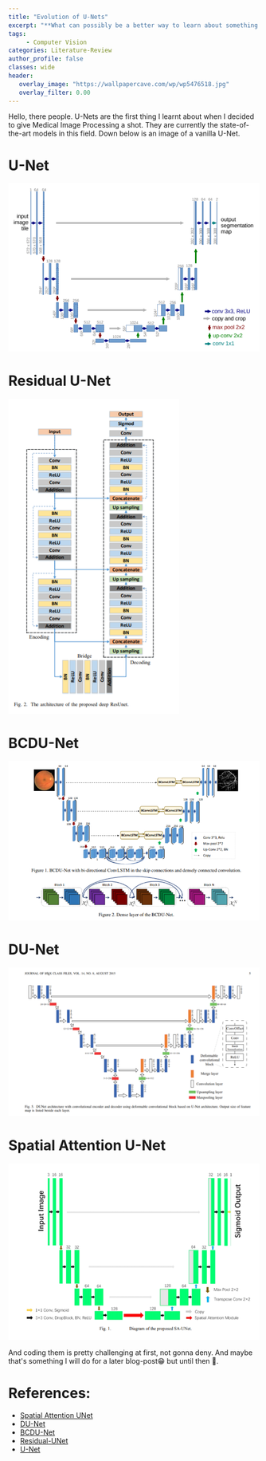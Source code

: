 ```yaml
---
title: "Evolution of U-Nets"
excerpt: "**What can possibly be a better way to learn about something other than seeing how it got created, how it slowly evolved into the giant that it is. It's also a handy way to know about several other concepts.**"
tags:
     - Computer Vision
categories: Literature-Review
author_profile: false
classes: wide
header: 
   overlay_image: "https://wallpapercave.com/wp/wp5476518.jpg"
   overlay_filter: 0.00
---
```


Hello, there people.
U-Nets are the first thing I learnt about when I decided to give Medical Image Processing a shot. They are currently the state-of-the-art models in this field. Down below is an image of a vanilla U-Net.
# U-Net
<img src="https://github.com/SOUMEE2000/BLOG-Images/blob/main/U-NET/U-Net.png?raw=true">

# Residual U-Net
<img src="https://github.com/SOUMEE2000/BLOG-Images/blob/main/U-NET/Residual-Net.png?raw=true">

# BCDU-Net
<img src="https://github.com/SOUMEE2000/BLOG-Images/blob/main/U-NET/BCDU-Net.png?raw=true">

# DU-Net
<img src="https://github.com/SOUMEE2000/BLOG-Images/blob/main/U-NET/DU-Net.png?raw=true">

# Spatial Attention U-Net
<img src="https://github.com/SOUMEE2000/BLOG-Images/blob/main/U-NET/SA-UNet.png?raw=true">

And coding them is pretty challenging at first, not gonna deny. And maybe that's something I will do for a later blog-post😁 but until then 👋.
# References:

* [Spatial Attention UNet](https://arxiv.org/ftp/arxiv/papers/2004/2004.03696.pdf)
* [DU-Net](https://arxiv.org/pdf/1811.01206v1.pdf)
* [BCDU-Net](https://arxiv.org/pdf/1909.00166v1.pdf)
* [Residual-UNet](https://arxiv.org/pdf/1711.10684v1.pdf)
* [U-Net](https://arxiv.org/pdf/1505.04597v1.pdf)
